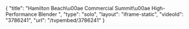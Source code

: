 {
    "title": "Hamilton Beach\u00ae Commercial Summit\u00ae High-Performance Blender ",
    "type": "solo",
    "layout": "iframe-static",
    "videoId": "3786241",
    "url": "\/tvpembed\/3786241"
}